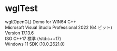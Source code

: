 # wglTest
wgl(OpenGL) Demo for WIN64 C++<br>
Microsoft Visual Studio Professional 2022 (64 ビット)<br>
Version 17.13.6<br>
ISO C++17 標準 (/std:c++17)<br>
Windows 11 SDK (10.0.2621.0)

